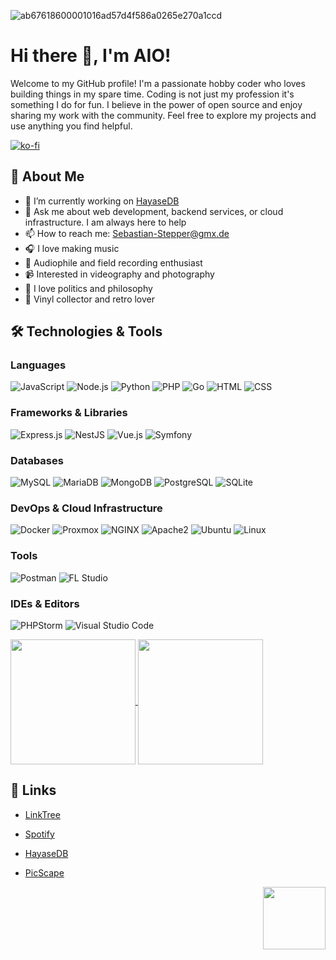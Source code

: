 ![ab67618600001016ad57d4f586a0265e270a1ccd](https://github.com/user-attachments/assets/7f7361bb-d4be-4a09-982c-2fa8bd86f837)

# Hi there 👋, I'm AIO!


Welcome to my GitHub profile! I'm a passionate hobby coder who loves building things in my spare time. Coding is not just my profession it's something I do for fun. I believe in the power of open source and enjoy sharing my work with the community. Feel free to explore my projects and use anything you find helpful.

[![ko-fi](https://ko-fi.com/img/githubbutton_sm.svg)](https://ko-fi.com/D1D516PW6W)


## 🚀 About Me
- 🔭 I’m currently working on [HayaseDB](https://hayasedb.com)
- 💬 Ask me about web development, backend services, or cloud infrastructure. I am always here to help
- 📫 How to reach me: Sebastian-Stepper@gmx.de
- 🎧 I love making music
- 🎤 Audiophile and field recording enthusiast
- 📹 Interested in videography and photography
- 📜 I love politics and philosophy
- 💽 Vinyl collector and retro lover


## 🛠️ Technologies & Tools

### Languages
![JavaScript](https://img.shields.io/badge/-JavaScript-F7DF1E?logo=javascript&logoColor=black&style=flat-square)
![Node.js](https://img.shields.io/badge/-Node.js-339933?logo=node.js&logoColor=white&style=flat-square)
![Python](https://img.shields.io/badge/-Python-3776AB?logo=python&logoColor=white&style=flat-square)
![PHP](https://img.shields.io/badge/-PHP-777BB4?logo=php&logoColor=white&style=flat-square)
![Go](https://img.shields.io/badge/-Go-00ADD8?logo=go&logoColor=white&style=flat-square)
![HTML](https://img.shields.io/badge/-HTML-E34F26?logo=html5&logoColor=white&style=flat-square)
![CSS](https://img.shields.io/badge/-CSS-1572B6?logo=css3&logoColor=white&style=flat-square)

### Frameworks & Libraries
![Express.js](https://img.shields.io/badge/-Express.js-000000?logo=express&logoColor=white&style=flat-square)
![NestJS](https://img.shields.io/badge/-NestJS-E0234E?logo=nestjs&logoColor=white&style=flat-square)
![Vue.js](https://img.shields.io/badge/-Vue.js-4FC08D?logo=vue.js&logoColor=white&style=flat-square)
![Symfony](https://img.shields.io/badge/-Symfony-000000?logo=symfony&logoColor=white&style=flat-square)

### Databases
![MySQL](https://img.shields.io/badge/-MySQL-4479A1?logo=mysql&logoColor=white&style=flat-square)
![MariaDB](https://img.shields.io/badge/-MariaDB-003545?logo=mariadb&logoColor=white&style=flat-square)
![MongoDB](https://img.shields.io/badge/-MongoDB-47A248?logo=mongodb&logoColor=white&style=flat-square)
![PostgreSQL](https://img.shields.io/badge/-PostgreSQL-4169E1?logo=postgresql&logoColor=white&style=flat-square)
![SQLite](https://img.shields.io/badge/-SQLite-003B57?logo=sqlite&logoColor=white&style=flat-square)

### DevOps & Cloud Infrastructure
![Docker](https://img.shields.io/badge/-Docker-2496ED?logo=docker&logoColor=white&style=flat-square)
![Proxmox](https://img.shields.io/badge/-Proxmox-E57000?logo=proxmox&logoColor=white&style=flat-square)
![NGINX](https://img.shields.io/badge/-NGINX-269539?logo=nginx&logoColor=white&style=flat-square)
![Apache2](https://img.shields.io/badge/-Apache2-D22128?logo=apache&logoColor=white&style=flat-square)
![Ubuntu](https://img.shields.io/badge/-Ubuntu-E95420?logo=ubuntu&logoColor=white&style=flat-square)
![Linux](https://img.shields.io/badge/-Linux-FCC624?logo=linux&logoColor=black&style=flat-square)

### Tools
![Postman](https://img.shields.io/badge/-Postman-FF6C37?logo=postman&logoColor=white&style=flat-square)
![FL Studio](https://img.shields.io/badge/-FL%20Studio-FC5203?logo=flstudio&logoColor=white&style=flat-square)

### IDEs & Editors
![PHPStorm](https://img.shields.io/badge/-PHPStorm-000000?logo=phpstorm&logoColor=white&style=flat-square)
![Visual Studio Code](https://img.shields.io/badge/-Visual%20Studio%20Code-007ACC?logo=visual-studio-code&logoColor=white&style=flat-square)

<a href="https://github.com/anuraghazra/github-readme-stats">
  <img height=200 align="center" src="https://github-readme-stats.vercel.app/api?username=aio-develope&theme=radical" />
</a>
<a href="https://github.com/anuraghazra/convoychat">
  <img height=200 align="center" src="https://github-readme-stats.vercel.app/api/top-langs?username=aio-develope&layout=compact&langs_count=8&card_width=320&theme=radical" />
</a>

## 🔗 Links
- [LinkTree](https://aio-web.xyz)
- [Spotify](https://spotify.aio-web.xyz)
- [HayaseDB](https://hayasedb.com)
- [PicScape](https://picscape.xyz)

  <img height=100 align="right" src="https://github.com/user-attachments/assets/da7d2595-a18b-445f-a22e-075414f41551" />

